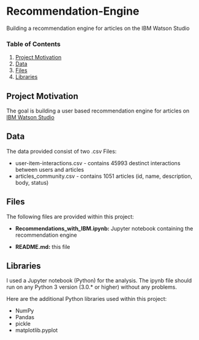 # Recommendation-Engine
Building a recommendation engine for articles on the IBM Watson Studio

### Table of Contents
 
1. [Project Motivation](#motivation)
2. [Data](#data)
3. [Files](#files)
4. [Libraries](#libraries)

## Project Motivation <a name="motivation"></a>

The goal is building a user based recommendation engine for articles on [IBM Watson Studio](https://dataplatform.cloud.ibm.com/login)

## Data <a name="data"></a>
The data provided consist of two .csv Files:
<ul>
  <li>user-item-interactions.csv - contains 45993 destinct interactions between users and articles
  <li>articles_community.csv - contains 1051 articles (id, name, description, body, status) 
</ul>

## Files <a name="files"></a>

<p>The following files are provided within this project:</p>

<ul>
  <li><b>Recommendations_with_IBM.ipynb:</b> Jupyter notebook containing the recommendation engine</li>
</ul>

<ul>
  <li><b>README.md:</b> this file</li>
</ul>

## Libraries <a name="libraries"></a>

I used a Jupyter notebook (Python) for the analysis. The ipynb file should run on any Python 3 version (3.0.* or higher) without any problems.</br>

Here are the additional Python libraries used within this project:

<ul>
  <li>NumPy</li>
  <li>Pandas</li>
  <li>pickle</li>
  <li>matplotlib.pyplot</li>
</ul>
